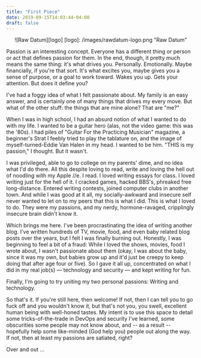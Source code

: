 ```yaml
---
title: "First Piece"
date: 2019-09-15T14:03:44-04:00
draft: false
---
```


<center>
![Raw Datum][logo]
[logo]: /images/rawdatum-logo.png "Raw Datum"
</center>

Passion is an interesting concept. Everyone has a different thing or person or act that defines passion for them. In the end, though, it pretty much means the same thing: it's what drives you. Personally. Emotionally. Maybe financially, if you're that sort. It's what excites you, maybe gives you a sense of purpose, or a goal to work toward. Wakes you up. Gets your attention. But does it define you?

I've had a foggy idea of what I felt passionate about. My family is an easy answer, and is certainly one of many things that drives my every move. But what of the other stuff: the things that are mine alone? That are "me?"

When I was in high school, I had an absurd notion of what I wanted to do with my life. I wanted to be a guitar hero (alas, not the video game: this was the '80s). I had piles of "Guitar For the Practicing Musician" magazine, a beginner's Strat I feebly tried to play the tablature on, and the image of myself-turned-Eddie Van Halen in my head. I wanted to be him. "THIS is my passion," I thought. But it wasn't.

I was privileged, able to go to college on my parents' dime, and no idea what I'd do there. All this despite loving to read, write and loving the hell out of noodling with my Apple //e. I read. I loved writing essays for class. I loved writing just for the hell of it. I cracked games, hacked BBS's, phreaked free long-distance. Entered writing contests, joined computer clubs in another town. And while I was good at it all, my socially-awkward and insecure self never wanted to let on to my peers that this is what I did. This is what I loved to do. They were my passions, and my nerdy, hormone-ravaged, cripplingly insecure brain didn't know it.

Which brings me here. I've been procrastinating the idea of writing another blog. I've written hundreds of TV, movie, food, and even baby related blog posts over the years, but I felt I was finally burning out. Honestly, I was beginning to feel a bit of a fraud: While I loved the shows, movies, food I wrote about, I wasn't passionate about them (okay, I was about the baby, since it was my own, but babies grow up and it'd just be creepy to keep doing that after age four or five). So I gave it all up, concentrated on what I did in my real job(s) — technology and security — and kept writing for fun.

Finally, I'm going to try uniting my two personal passions: Writing and technology.

So that's it. If you're still here, then welcome! If not, then I can tell you to go fuck off and you wouldn't know it, but that's not you, you swell, excellent human being with well-honed tastes. My intent is to use this space to detail some tricks-of-the-trade in DevOps and security I've learned, some obscurities some people may not know about, and -- as a result -- hopefully help some like-minded (God help you) people out along the way. If not, then at least my passions are satiated, right?

Over and out ...
